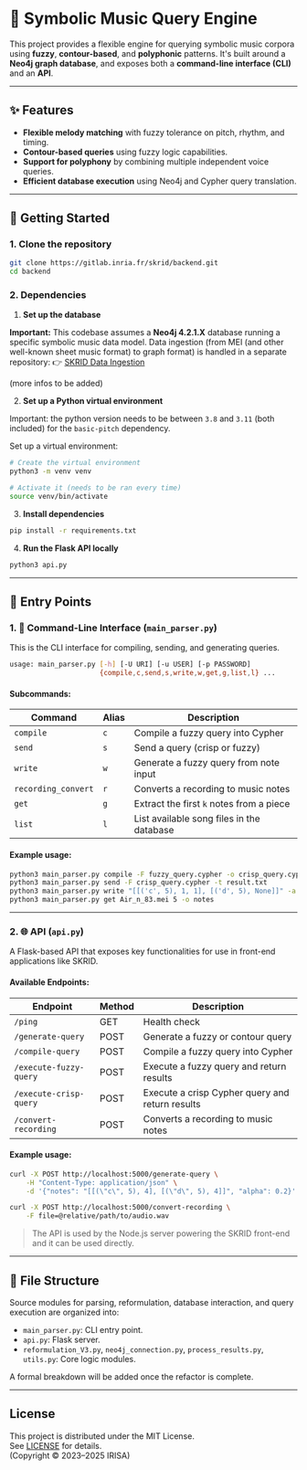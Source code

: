 # 🎼 Symbolic Music Query Engine

This project provides a flexible engine for querying symbolic music corpora using **fuzzy**, **contour-based**, and **polyphonic** patterns. It's built around a **Neo4j graph database**, and exposes both a **command-line interface (CLI)** and an **API**.

---

## ✨ Features

- **Flexible melody matching** with fuzzy tolerance on pitch, rhythm, and timing.
- **Contour-based queries** using fuzzy logic capabilities.
- **Support for polyphony** by combining multiple independent voice queries.
- **Efficient database execution** using Neo4j and Cypher query translation.

---

## 🚀 Getting Started

### 1. Clone the repository
```bash
git clone https://gitlab.inria.fr/skrid/backend.git
cd backend
```

### 2. Dependencies

1. **Set up the database**

**Important:** This codebase assumes a **Neo4j 4.2.1.X** database running a specific symbolic music data model. Data ingestion (from MEI (and other well-known sheet music format) to graph format) is handled in a separate repository:
👉 [SKRID Data Ingestion](https://gitlab.inria.fr/skrid/data-ingestion)

(more infos to be added)

2. **Set up a Python virtual environment**

Important: the python version needs to be between `3.8` and `3.11` (both included) for the `basic-pitch` dependency.

Set up a virtual environment:
```bash
# Create the virtual environment
python3 -m venv venv

# Activate it (needs to be ran every time)
source venv/bin/activate
```

3. **Install dependencies**
```bash
pip install -r requirements.txt
```

4. **Run the Flask API locally**
```bash
python3 api.py
```

---

## 🧪 Entry Points

### 1. 👤 Command-Line Interface (`main_parser.py`)

This is the CLI interface for compiling, sending, and generating queries.

```bash
usage: main_parser.py [-h] [-U URI] [-u USER] [-p PASSWORD]
                      {compile,c,send,s,write,w,get,g,list,l} ...
```

#### Subcommands:
| Command             | Alias | Description                               |
|---------------------|-------|-------------------------------------------|
| `compile`           | `c`   | Compile a fuzzy query into Cypher         |
| `send`              | `s`   | Send a query (crisp or fuzzy)             |
| `write`             | `w`   | Generate a fuzzy query from note input    |
| `recording_convert` | `r`   | Converts a recording to music notes       |
| `get`               | `g`   | Extract the first `k` notes from a piece  |
| `list`              | `l`   | List available song files in the database |

#### Example usage:
```bash
python3 main_parser.py compile -F fuzzy_query.cypher -o crisp_query.cypher
python3 main_parser.py send -F crisp_query.cypher -t result.txt
python3 main_parser.py write "[[('c', 5), 1, 1], [('d', 5), None]]" -a 0.5 -t
python3 main_parser.py get Air_n_83.mei 5 -o notes
```

---

### 2. 🌐 API (`api.py`)

A Flask-based API that exposes key functionalities for use in front-end applications like SKRID.

#### Available Endpoints:

| Endpoint               | Method | Description                                     |
|------------------------|--------|-------------------------------------------------|
| `/ping`                | GET    | Health check                                    |
| `/generate-query`      | POST   | Generate a fuzzy or contour query               |
| `/compile-query`       | POST   | Compile a fuzzy query into Cypher               |
| `/execute-fuzzy-query` | POST   | Execute a fuzzy query and return results        |
| `/execute-crisp-query` | POST   | Execute a crisp Cypher query and return results |
| `/convert-recording`   | POST   | Converts a recording to music notes             |

#### Example usage:
```bash
curl -X POST http://localhost:5000/generate-query \
    -H "Content-Type: application/json" \
    -d '{"notes": "[[(\"c\", 5), 4], [(\"d\", 5), 4]]", "alpha": 0.2}'
```

```bash
curl -X POST http://localhost:5000/convert-recording \
    -F file=@relative/path/to/audio.wav
```

> The API is used by the Node.js server powering the SKRID front-end and it can be used directly.

---

## 📁 File Structure

Source modules for parsing, reformulation, database interaction, and query execution are organized into:
- `main_parser.py`: CLI entry point.
- `api.py`: Flask server.
- `reformulation_V3.py`, `neo4j_connection.py`, `process_results.py`, `utils.py`: Core logic modules.

A formal breakdown will be added once the refactor is complete.

---

## License

This project is distributed under the MIT License.  
See [LICENSE](./LICENSE) for details.  
(Copyright © 2023–2025 IRISA)



